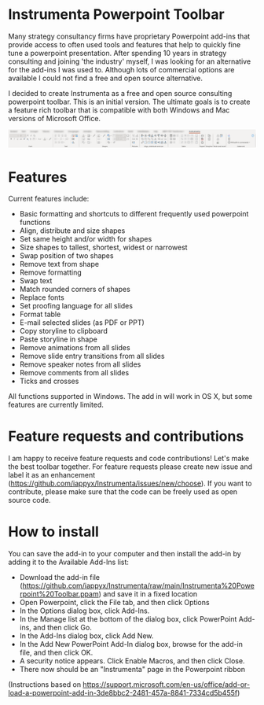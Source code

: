 # Instrumenta Powerpoint Toolbar

Many strategy consultancy firms have proprietary Powerpoint add-ins that provide access to often used tools and features that help to quickly fine tune a powerpoint presentation. After spending 10 years in strategy consulting and joining 'the industry' myself, I was looking for an alternative for the add-ins I was used to. Although lots of commercial options are available I could not find a free and open source alternative. 

I decided to create Instrumenta as a free and open source consulting powerpoint toolbar. This is an initial version. The ultimate goals is to create a feature rich toolbar that is compatible with both Windows and Mac versions of Microsoft Office.

![Alt text](img/toolbar-v0.2.png?raw=true "Instrumenta Powerpoint Toolbar (Windows)")


# Features
Current features include:
- Basic formatting and shortcuts to different frequently used powerpoint functions
- Align, distribute and size shapes
- Set same height and/or width for shapes
- Size shapes to tallest, shortest, widest or narrowest
- Swap position of two shapes
- Remove text from shape
- Remove formatting
- Swap text
- Match rounded corners of shapes
- Replace fonts
- Set proofing language for all slides
- Format table
- E-mail selected slides (as PDF or PPT)
- Copy storyline to clipboard
- Paste storyline in shape
- Remove animations from all slides
- Remove slide entry transitions from all slides
- Remove speaker notes from all slides
- Remove comments from all slides
- Ticks and crosses

All functions supported in Windows. The add in will work in OS X, but some features are currently limited.

# Feature requests and contributions
I am happy to receive feature requests and code contributions! Let's make the best toolbar together. For feature requests please create new issue and label it as an enhancement (https://github.com/iappyx/Instrumenta/issues/new/choose). If you want to contribute, please make sure that the code can be freely used as open source code.

# How to install 

You can save the add-in to your computer and then install the add-in by adding it to the Available Add-Ins list:
- Download the add-in file (https://github.com/iappyx/Instrumenta/raw/main/Instrumenta%20Powerpoint%20Toolbar.ppam) and save it in a fixed location 
- Open Powerpoint, click the File tab, and then click Options
- In the Options dialog box, click Add-Ins.
- In the Manage list at the bottom of the dialog box, click PowerPoint Add-ins, and then click Go.
- In the Add-Ins dialog box, click Add New.
- In the Add New PowerPoint Add-In dialog box, browse for the add-in file, and then click OK.
- A security notice appears. Click Enable Macros, and then click Close.
- There now should be an "Instrumenta" page in the Powerpoint ribbon

(Instructions based on https://support.microsoft.com/en-us/office/add-or-load-a-powerpoint-add-in-3de8bbc2-2481-457a-8841-7334cd5b455f)
